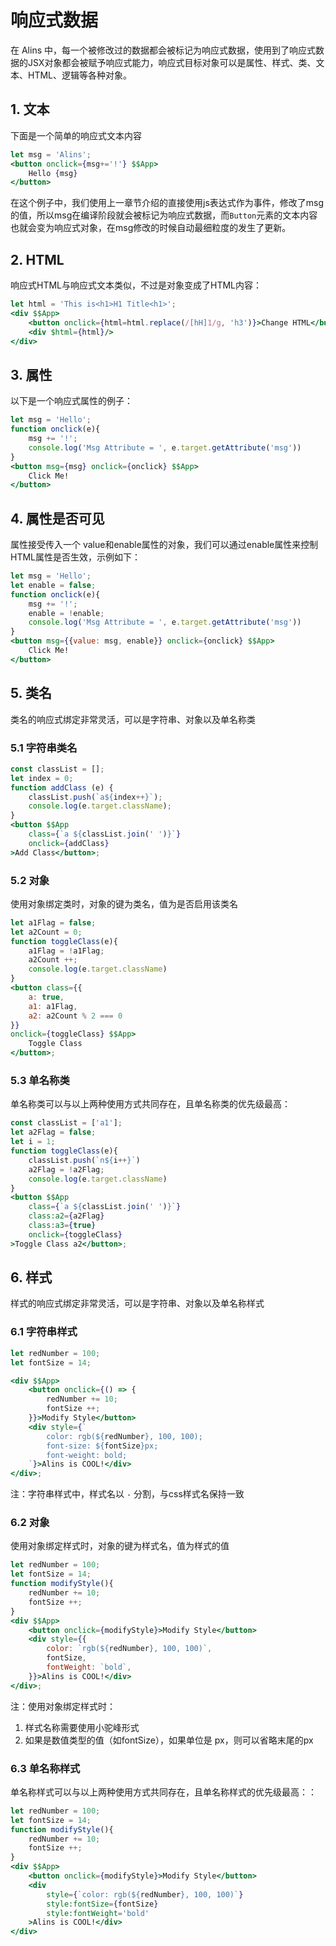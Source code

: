 <!--
 * @Author: chenzhongsheng
 * @Date: 2023-09-08 22:04:06
 * @Description: Coding something
-->
# 响应式数据

在 Alins 中，每一个被修改过的数据都会被标记为响应式数据，使用到了响应式数据的JSX对象都会被赋予响应式能力，响应式目标对象可以是属性、样式、类、文本、HTML、逻辑等各种对象。

## 1. 文本

下面是一个简单的响应式文本内容

<CodeBox/>

```jsx
let msg = 'Alins';
<button onclick={msg+='!'} $$App>
    Hello {msg}
</button>
```

在这个例子中，我们使用上一章节介绍的直接使用js表达式作为事件，修改了msg的值，所以msg在编译阶段就会被标记为响应式数据，而`Button`元素的文本内容也就会变为响应式对象，在msg修改的时候自动最细粒度的发生了更新。

## 2. HTML

响应式HTML与响应式文本类似，不过是对象变成了HTML内容：

<CodeBox/>

```jsx
let html = 'This is<h1>H1 Title<h1>';
<div $$App>
    <button onclick={html=html.replace(/[hH]1/g, 'h3')}>Change HTML</button>
    <div $html={html}/>
</div>
```

## 3. 属性

以下是一个响应式属性的例子：

<CodeBox/>

```jsx
let msg = 'Hello';
function onclick(e){
    msg += '!';
    console.log('Msg Attribute = ', e.target.getAttribute('msg'))
}
<button msg={msg} onclick={onclick} $$App>
    Click Me!
</button>
```

## 4. 属性是否可见

属性接受传入一个 value和enable属性的对象，我们可以通过enable属性来控制HTML属性是否生效，示例如下：

<CodeBox/>

```jsx
let msg = 'Hello';
let enable = false;
function onclick(e){
    msg += '!';
    enable = !enable;
    console.log('Msg Attribute = ', e.target.getAttribute('msg'))
}
<button msg={{value: msg, enable}} onclick={onclick} $$App>
    Click Me!
</button>
```

## 5. 类名

类名的响应式绑定非常灵活，可以是字符串、对象以及单名称类

### 5.1 字符串类名

<CodeBox/>

```jsx
const classList = [];
let index = 0;
function addClass (e) {
    classList.push(`a${index++}`);
    console.log(e.target.className);
}
<button $$App
    class={`a ${classList.join(' ')}`}
    onclick={addClass}
>Add Class</button>;
```

### 5.2 对象

使用对象绑定类时，对象的键为类名，值为是否启用该类名

<CodeBox/>

```jsx
let a1Flag = false;
let a2Count = 0;
function toggleClass(e){
    a1Flag = !a1Flag;
    a2Count ++;
    console.log(e.target.className)
}
<button class={{
    a: true,
    a1: a1Flag,
    a2: a2Count % 2 === 0
}}
onclick={toggleClass} $$App>
    Toggle Class
</button>;
```

### 5.3 单名称类

单名称类可以与以上两种使用方式共同存在，且单名称类的优先级最高：

<CodeBox/>

```jsx
const classList = ['a1'];
let a2Flag = false;
let i = 1;
function toggleClass(e){
    classList.push(`n${i++}`)
    a2Flag = !a2Flag;
    console.log(e.target.className)
}
<button $$App
    class={`a ${classList.join(' ')}`}
    class:a2={a2Flag}
    class:a3={true}
    onclick={toggleClass}
>Toggle Class a2</button>;
```


## 6. 样式

样式的响应式绑定非常灵活，可以是字符串、对象以及单名称样式

### 6.1 字符串样式

<CodeBox/>

```jsx
let redNumber = 100;
let fontSize = 14;

<div $$App>
    <button onclick={() => {
        redNumber += 10;
        fontSize ++;
    }}>Modify Style</button>
    <div style={`
        color: rgb(${redNumber}, 100, 100); 
        font-size: ${fontSize}px;
        font-weight: bold;
    `}>Alins is COOL!</div>
</div>;
```

注：字符串样式中，样式名以 `-` 分割，与css样式名保持一致

### 6.2 对象

使用对象绑定样式时，对象的键为样式名，值为样式的值

<CodeBox/>

```jsx
let redNumber = 100;
let fontSize = 14;
function modifyStyle(){
    redNumber += 10;
    fontSize ++;
}
<div $$App>
    <button onclick={modifyStyle}>Modify Style</button>
    <div style={{
        color: `rgb(${redNumber}, 100, 100)`,
        fontSize,
        fontWeight: `bold`,
    }}>Alins is COOL!</div>
</div>;
```

注：使用对象绑定样式时：

1. 样式名称需要使用小驼峰形式
2. 如果是数值类型的值（如fontSize），如果单位是 px，则可以省略末尾的px

### 6.3 单名称样式

单名称样式可以与以上两种使用方式共同存在，且单名称样式的优先级最高：：

<CodeBox/>

```jsx
let redNumber = 100;
let fontSize = 14;
function modifyStyle(){
    redNumber += 10;
    fontSize ++;
}
<div $$App>
    <button onclick={modifyStyle}>Modify Style</button>
    <div 
        style={`color: rgb(${redNumber}, 100, 100)`}
        style:fontSize={fontSize}
        style:fontWeight='bold'
    >Alins is COOL!</div>
</div>
```

